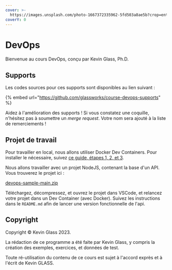 ```yaml
---
cover: >-
  https://images.unsplash.com/photo-1667372335962-5fd503a8ae5b?crop=entropy&cs=srgb&fm=jpg&ixid=M3wxOTcwMjR8MHwxfHNlYXJjaHw3fHxkZXZvcHN8ZW58MHx8fHwxNzExNjk5MTk0fDA&ixlib=rb-4.0.3&q=85
coverY: 0
---
```


# DevOps

Bienvenue au cours DevOps, conçu par Kevin Glass, Ph.D.

## Supports

Les codes sources pour ces supports sont disponibles au lien suivant :

{% embed url="https://github.com/glassworks/course-devops-supports" %}

Aidez à l'amélioration des supports ! Si vous constatez une coquille, n'hésitez pas à soumettre un _merge request_. Votre nom sera ajouté à la liste de remerciements !

## Projet de travail

Pour travailler en local, nous allons utiliser Docker Dev Containers. Pour installer le nécessaire, suivez [ce guide, étapes 1, 2, et 3](https://docs.glassworks.tech/unix-shell/introduction/010-introduction/installation-party). 

Nous allons travailler avec un projet NodeJS, contenant la base d'un API. Vous trouverez le projet ici :

[devops-sample-main.zip](https://dev.glassworks.tech:18081/courses/devops/devops-sample/-/archive/main/devops-sample-main.zip)

Téléchargez, décompressez, et ouvrez le projet dans VSCode, et relancez votre projet dans un Dev Container (avec Docker). Suivez les instructions dans le `README.md` afin de lancer une version fonctionnelle de l'api.



## Copyright

Copyright © Kevin Glass 2023.

La rédaction de ce programme a été faite par Kevin Glass, y compris la création des exemples, exercices, et données de test.

Toute ré-utilisation du contenu de ce cours est sujet à l'accord exprès et à l'écrit de Kevin GLASS.
